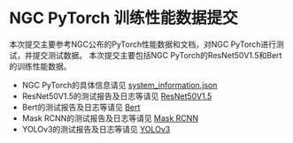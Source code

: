 <!-- omit in toc -->
# NGC PyTorch 训练性能数据提交

本次提交主要参考NGC公布的PyTorch性能数据和文档，对NGC PyTorch进行测试，并提交测试数据。
本次提交主要包括NGC PyTorch的ResNet50V1.5和Bert的训练性能数据。

- NGC PyTorch的具体信息请见 [system_information.json](./system_information.json)
- ResNet50V1.5的测试报告及日志等请见 [ResNet50V1.5](./resnet50/code/README.md)
- Bert的测试报告及日志等请见 [Bert](./bert/code/README.md)
- Mask RCNN的测试报告及日志等请见 [Mask RCNN](./mask_rcnn/code/README.md)
- YOLOv3的测试报告及日志等请见 [YOLOv3](./yolov3/code/README.md)

